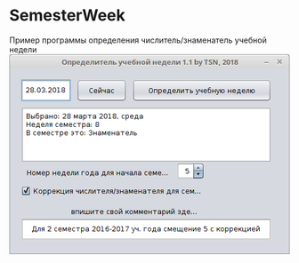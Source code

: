 # SemesterWeek
Пример программы определения числитель/знаменатель учебной недели
![Screenshot](screenshot.png)
